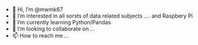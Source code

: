 - 👋 Hi, I’m @mwmk67
- 👀 I’m interested in all sorsts of data related subjects .... and Raspbery Pi
- 🌱 I’m currently learning Python/Pandas
- 💞️ I’m looking to collaborate on ...
- 📫 How to reach me ...

<!---
mwmk67/mwmk67 is a ✨ special ✨ repository because its `README.md` (this file) appears on your GitHub profile.
You can click the Preview link to take a look at your changes.
--->
